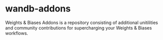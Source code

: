 # wandb-addons

Weights & Biases Addons is a repository consisting of additional unitilities and community contributions for supercharging your Weights & Biases workflows.
